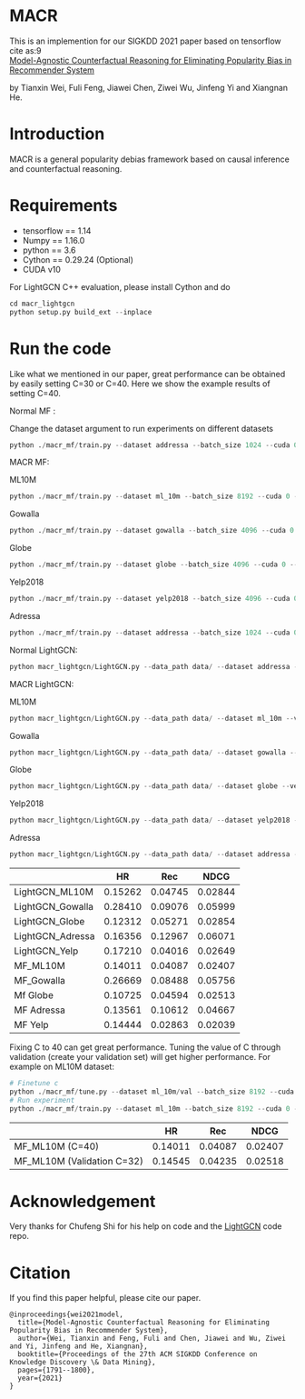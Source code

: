# MACR
This is an implemention for our SIGKDD 2021 paper based on tensorflow  
cite as:9  
[Model-Agnostic Counterfactual Reasoning for Eliminating Popularity Bias in Recommender System](https://arxiv.org/abs/2010.15363)

by Tianxin Wei, Fuli Feng, Jiawei Chen, Ziwei Wu, Jinfeng Yi and Xiangnan He.
# Introduction
MACR is a general popularity debias framework based on causal inference and counterfactual reasoning.
# Requirements
* tensorflow == 1.14
* Numpy == 1.16.0
* python == 3.6
* Cython == 0.29.24 (Optional)
* CUDA v10

For LightGCN C++ evaluation, please install Cython and do
```Python
cd macr_lightgcn
python setup.py build_ext --inplace
```
# Run the code

Like what we mentioned in our paper, great performance can be obtained by easily setting C=30 or C=40. Here we show the example results of setting C=40. 

Normal MF :

Change the dataset argument to run experiments on different datasets

```Python
python ./macr_mf/train.py --dataset addressa --batch_size 1024 --cuda 0 --saveID 1 --log_interval 10 --lr 0.001 --train normalbce --test normal
```
MACR MF:

ML10M
```Python
python ./macr_mf/train.py --dataset ml_10m --batch_size 8192 --cuda 0 --saveID 0 --log_interval 10 --lr 0.001 --check_c 1 --c 40 --train rubibceboth --test rubi --alpha 1e-3 --beta 1e-3
```
Gowalla
```Python
python ./macr_mf/train.py --dataset gowalla --batch_size 4096 --cuda 0 --saveID 0 --log_interval 10 --lr 0.001 --check_c 1 --c 40 --train rubibceboth --test rubi --alpha 1e-2 --beta 1e-3
```
Globe
```Python
python ./macr_mf/train.py --dataset globe --batch_size 4096 --cuda 0 --saveID 0 --log_interval 10 --lr 0.001 --check_c 1 --c 40 --train rubibceboth --test rubi --alpha 1e-3 --beta 1e-3
```
Yelp2018
```Python
python ./macr_mf/train.py --dataset yelp2018 --batch_size 4096 --cuda 0 --saveID 0 --log_interval 10 --lr 0.001 --check_c 1 --c 40 --train rubibceboth --test rubi --alpha 1e-2 --beta 1e-3
```
Adressa
```Python
python ./macr_mf/train.py --dataset addressa --batch_size 1024 --cuda 0 --saveID 0 --log_interval 10 --lr 0.001 --check_c 1 --c 40 --train rubibceboth --test rubi --alpha 1e-3 --beta 1e-3
```


Normal LightGCN:

```Python
python macr_lightgcn/LightGCN.py --data_path data/ --dataset addressa --verbose 1 --layer_size [64,64] --Ks [20] --loss bce --test normal --epoch 2000 --early_stop 1 --lr 0.001 --batch_size 1024 --gpu_id 1 --log_interval 10
```

MACR LightGCN:

ML10M
```Python
python macr_lightgcn/LightGCN.py --data_path data/ --dataset ml_10m --verbose 1 --layer_size [64,64] --Ks [20] --loss bceboth --test rubiboth --c 40 --epoch 2000 --early_stop 1 --lr 0.001 --batch_size 8192 --gpu_id 0 --log_interval 10 --alpha 1e-2 --beta 1e-3
```
Gowalla
```Python
python macr_lightgcn/LightGCN.py --data_path data/ --dataset gowalla --verbose 1 --layer_size [64,64] --Ks [20] --loss bceboth --test rubiboth --c 40 --epoch 2000 --early_stop 1 --lr 0.001 --batch_size 4096 --gpu_id 0 --log_interval 10 --alpha 1e-2 --beta 1e-3
```
Globe
```Python
python macr_lightgcn/LightGCN.py --data_path data/ --dataset globe --verbose 1 --layer_size [64,64] --Ks [20] --loss bceboth --test rubiboth --c 40 --epoch 2000 --early_stop 1 --lr 0.001 --batch_size 4096 --gpu_id 0 --log_interval 10 --alpha 1e-2 --beta 1e-3
```
Yelp2018
```Python
python macr_lightgcn/LightGCN.py --data_path data/ --dataset yelp2018 --verbose 1 --layer_size [64,64] --Ks [20] --loss bceboth --test rubiboth --c 40 --epoch 2000 --early_stop 1 --lr 0.001 --batch_size 4096 --gpu_id 0 --log_interval 10 --alpha 1e-2 --beta 1e-3
```
Adressa
```Python
python macr_lightgcn/LightGCN.py --data_path data/ --dataset addressa --verbose 1 --layer_size [64,64] --Ks [20] --loss bceboth --test rubiboth --c 40 --epoch 2000 --early_stop 1 --lr 0.001 --batch_size 1024 --gpu_id 0 --log_interval 10 --alpha 1e-2 --beta 1e-3
```
|                  | **HR**  | Rec     | **NDCG** |
| ---------------- | ------- | ------- | -------- |
| LightGCN_ML10M   | 0.15262 | 0.04745 | 0.02844  |
| LightGCN_Gowalla | 0.28410 | 0.09076 | 0.05999  |
| LightGCN_Globe   | 0.12312 | 0.05271 | 0.02854  |
| LightGCN_Adressa | 0.16356 | 0.12967 | 0.06071  |
| LightGCN_Yelp    | 0.17210 | 0.04016 | 0.02649  |
| MF_ML10M         | 0.14011 | 0.04087 | 0.02407  |
| MF_Gowalla       | 0.26669 | 0.08488 | 0.05756  |
| Mf Globe         | 0.10725 | 0.04594 | 0.02513  |
| MF Adressa       | 0.13561 | 0.10612 | 0.04667  |
| MF Yelp          | 0.14444 | 0.02863 | 0.02039  |



Fixing C to 40 can get great performance. Tuning the value of C through validation (create your validation set) will get higher performance. For example on ML10M dataset:

```python
# Finetune c
python ./macr_mf/tune.py --dataset ml_10m/val --batch_size 8192 --cuda 0 --saveID 0 --log_interval 10 --lr 0.001 --check_c 1 --start 30 --end 40 --step 11 --train rubibceboth --test rubi --alpha 1e-3 --beta 1e-3 --valid_set valid
# Run experiment
python ./macr_mf/train.py --dataset ml_10m --batch_size 8192 --cuda 0 --saveID 0 --log_interval 10 --lr 0.001 --check_c 1 --c 32 --train rubibceboth --test rubi --alpha 1e-3 --beta 1e-3 --valid_set test
```

|                            | **HR**  | Rec     | **NDCG** |
| -------------------------- | ------- | ------- | -------- |
| MF_ML10M  (C=40)           | 0.14011 | 0.04087 | 0.02407  |
| MF_ML10M (Validation C=32) | 0.14545 | 0.04235 | 0.02518  |

# Acknowledgement 
Very thanks for Chufeng Shi for his help on code and the [LightGCN](https://github.com/kuandeng/LightGCN) code repo.
# Citation
If you find this paper helpful, please cite our paper.
```
@inproceedings{wei2021model,
  title={Model-Agnostic Counterfactual Reasoning for Eliminating Popularity Bias in Recommender System},
  author={Wei, Tianxin and Feng, Fuli and Chen, Jiawei and Wu, Ziwei and Yi, Jinfeng and He, Xiangnan},
  booktitle={Proceedings of the 27th ACM SIGKDD Conference on Knowledge Discovery \& Data Mining},
  pages={1791--1800},
  year={2021}
}
```






